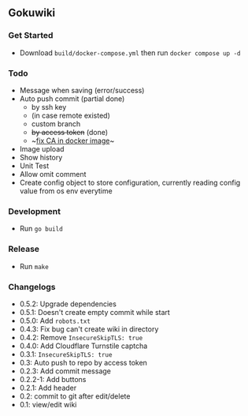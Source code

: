 ## Gokuwiki

### Get Started
- Download `build/docker-compose.yml` then run `docker compose up -d`

### Todo
- Message when saving (error/success)
- Auto push commit (partial done)
  - by ssh key
  - (in case remote existed)
  - custom branch
  - ~~by access token~~ (done)
  - ~[fix CA in docker image](https://stackoverflow.com/questions/64462922/docker-multi-stage-build-go-image-x509-certificate-signed-by-unknown-authorit)~
- Image upload
- Show history
- Unit Test
- Allow omit comment
- Create config object to store configuration, currently reading config value from os env everytime

### Development
- Run `go build`

### Release
- Run `make`

### Changelogs
- 0.5.2: Upgrade dependencies
- 0.5.1: Doesn't create empty commit while start
- 0.5.0: Add `robots.txt`
- 0.4.3: Fix bug can't create wiki in directory
- 0.4.2: Remove `InsecureSkipTLS: true`
- 0.4.0: Add Cloudflare Turnstile captcha
- 0.3.1: `InsecureSkipTLS: true`
- 0.3: Auto push to repo by access token
- 0.2.3: Add commit message
- 0.2.2-1: Add buttons
- 0.2.1: Add header
- 0.2: commit to git after edit/delete
- 0.1: view/edit wiki
